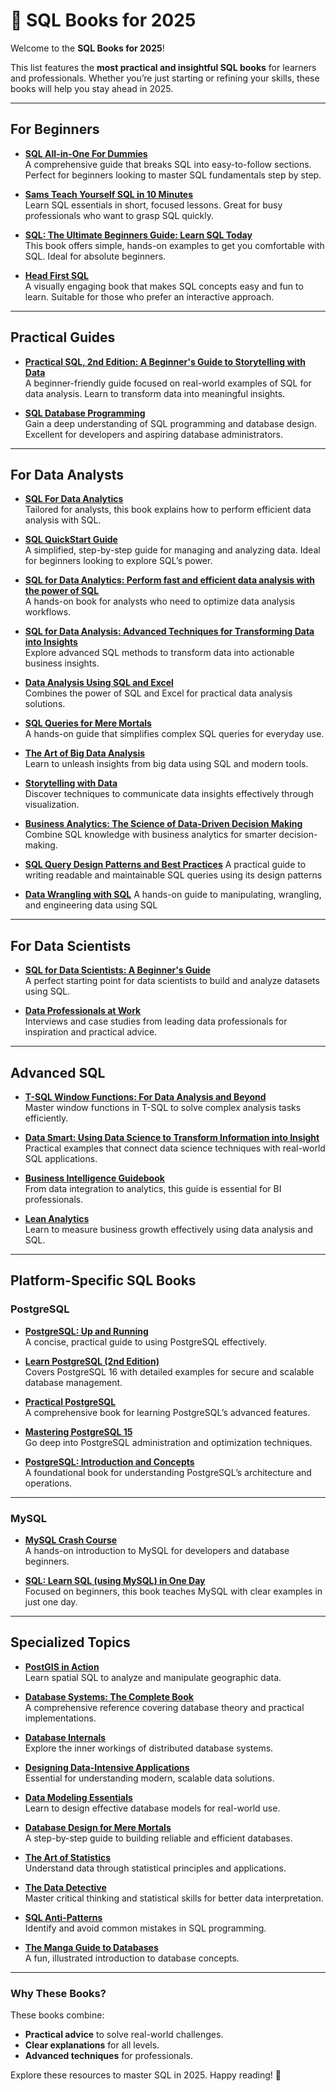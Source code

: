 
# 📖 SQL Books for 2025  

Welcome to the **SQL Books for 2025**!  

This list features the **most practical and insightful SQL books** for learners and professionals. Whether you’re just starting or refining your skills, these books will help you stay ahead in 2025.  

---  

## **For Beginners**  

- **[SQL All-in-One For Dummies](https://amzn.to/4d9a9nT)**  
  A comprehensive guide that breaks SQL into easy-to-follow sections. Perfect for beginners looking to master SQL fundamentals step by step.  

- **[Sams Teach Yourself SQL in 10 Minutes](https://amzn.to/49MaIB3)**  
  Learn SQL essentials in short, focused lessons. Great for busy professionals who want to grasp SQL quickly.  

- **[SQL: The Ultimate Beginners Guide: Learn SQL Today](https://amzn.to/3Uaaw98)**  
  This book offers simple, hands-on examples to get you comfortable with SQL. Ideal for absolute beginners.  

- **[Head First SQL](https://amzn.to/3UvHSQU)**  
  A visually engaging book that makes SQL concepts easy and fun to learn. Suitable for those who prefer an interactive approach.  

---  

## **Practical Guides**  

- **[Practical SQL, 2nd Edition: A Beginner's Guide to Storytelling with Data](https://amzn.to/3wfI51k)**  
  A beginner-friendly guide focused on real-world examples of SQL for data analysis. Learn to transform data into meaningful insights.  

- **[SQL Database Programming](https://amzn.to/3UrvVMa)**  
  Gain a deep understanding of SQL programming and database design. Excellent for developers and aspiring database administrators.  

---  

## **For Data Analysts**  

- **[SQL For Data Analytics](https://amzn.to/3QeDTpC)**  
  Tailored for analysts, this book explains how to perform efficient data analysis with SQL.  

- **[SQL QuickStart Guide](https://amzn.to/3Qg0p1r)**  
  A simplified, step-by-step guide for managing and analyzing data. Ideal for beginners looking to explore SQL’s power.  

- **[SQL for Data Analytics: Perform fast and efficient data analysis with the power of SQL](https://amzn.to/4aYJto8)**  
  A hands-on book for analysts who need to optimize data analysis workflows.  

- **[SQL for Data Analysis: Advanced Techniques for Transforming Data into Insights](https://amzn.to/3vVFtG3)**  
  Explore advanced SQL methods to transform data into actionable business insights.  

- **[Data Analysis Using SQL and Excel](https://amzn.to/3Jw4Xgk)**  
  Combines the power of SQL and Excel for practical data analysis solutions.  

- **[SQL Queries for Mere Mortals](https://amzn.to/3JtQ4uX)**  
  A hands-on guide that simplifies complex SQL queries for everyday use.  

- **[The Art of Big Data Analysis](https://www.amazon.com/ART-BIG-DATA-ANALYSIS-Unleashing-ebook/dp/B0CBWG3J87/)**  
  Learn to unleash insights from big data using SQL and modern tools.  

- **[Storytelling with Data](https://amzn.to/4d6KUCH)**  
  Discover techniques to communicate data insights effectively through visualization.  

- **[Business Analytics: The Science of Data-Driven Decision Making](https://www.amazon.com/Business-Analytics-Science-Data-Driven-Decision-ebook/dp/B075XLZY23/)**  
  Combine SQL knowledge with business analytics for smarter decision-making.

- **[SQL Query Design Patterns and Best Practices](https://www.packtpub.com/en-in/product/sql-query-design-patterns-and-best-practices-9781837630080?utm_source=datasciencevertical&utm_medium=crossposting&utm_campaign=%249.99platformdistribution&utm_id=%249.99platformdistribution&utm_term=%249.99platformdistribution&utm_content=%249.99platformdistribution)**
  A practical guide to writing readable and maintainable SQL queries using its design patterns
   
- **[Data Wrangling with SQL](https://www.packtpub.com/en-in/product/data-wrangling-with-sql-9781837634309?utm_source=datasciencevertical&utm_medium=crossposting&utm_campaign=%249.99platformdistribution&utm_id=%249.99platformdistribution&utm_term=%249.99platformdistribution&utm_content=%249.99platformdistribution)** 
A hands-on guide to manipulating, wrangling, and engineering data using SQL 

---  

## **For Data Scientists**  

- **[SQL for Data Scientists: A Beginner's Guide](https://amzn.to/49OWq2s)**  
  A perfect starting point for data scientists to build and analyze datasets using SQL.  

- **[Data Professionals at Work](https://amzn.to/3Jy2xxu)**  
  Interviews and case studies from leading data professionals for inspiration and practical advice.  

---  

## **Advanced SQL**  

- **[T-SQL Window Functions: For Data Analysis and Beyond](https://amzn.to/3W71mwJ)**  
  Master window functions in T-SQL to solve complex analysis tasks efficiently.  

- **[Data Smart: Using Data Science to Transform Information into Insight](https://amzn.to/3JB9nT3)**  
  Practical examples that connect data science techniques with real-world SQL applications.  

- **[Business Intelligence Guidebook](https://amzn.to/4bcz0VX)**  
  From data integration to analytics, this guide is essential for BI professionals.  

- **[Lean Analytics](https://www.amazon.com/Lean-Analytics-Better-Startup-Faster-ebook/dp/B00AG66LTM)**  
  Learn to measure business growth effectively using data analysis and SQL.  

---  

## **Platform-Specific SQL Books**  

### **PostgreSQL**  

- **[PostgreSQL: Up and Running](https://amzn.to/3Wg0tBP)**  
  A concise, practical guide to using PostgreSQL effectively.  

- **[Learn PostgreSQL (2nd Edition)](https://amzn.to/3UtpQOd)**  
  Covers PostgreSQL 16 with detailed examples for secure and scalable database management.  

- **[Practical PostgreSQL](https://amzn.to/4bc4lZl)**  
  A comprehensive book for learning PostgreSQL’s advanced features.  

- **[Mastering PostgreSQL 15](https://amzn.to/3ybnyfe)**  
  Go deep into PostgreSQL administration and optimization techniques.  

- **[PostgreSQL: Introduction and Concepts](https://amzn.to/44wFhJY)**  
  A foundational book for understanding PostgreSQL’s architecture and operations.  

---

### **MySQL**  

- **[MySQL Crash Course](https://amzn.to/4aPOkbb)**  
  A hands-on introduction to MySQL for developers and database beginners.  

- **[SQL: Learn SQL (using MySQL) in One Day](https://www.amazon.com/SQL-Beginners-Hands-Project-Project/dp/1731039662/)**  
  Focused on beginners, this book teaches MySQL with clear examples in just one day.  

---  

## **Specialized Topics**  

- **[PostGIS in Action](https://amzn.to/49J2oSE)**  
  Learn spatial SQL to analyze and manipulate geographic data.  

- **[Database Systems: The Complete Book](https://amzn.to/3UvgWkp)**  
  A comprehensive reference covering database theory and practical implementations.  

- **[Database Internals](https://amzn.to/3JB9huF)**  
  Explore the inner workings of distributed database systems.  

- **[Designing Data-Intensive Applications](https://amzn.to/3JBkvPK)**  
  Essential for understanding modern, scalable data solutions.  

- **[Data Modeling Essentials](https://amzn.to/3UgEIzt)**  
  Learn to design effective database models for real-world use.  

- **[Database Design for Mere Mortals](https://amzn.to/44j9w7c)**  
  A step-by-step guide to building reliable and efficient databases.  

- **[The Art of Statistics](https://amzn.to/4d5sgLz)**  
  Understand data through statistical principles and applications.  

- **[The Data Detective](https://amzn.to/3JCRpzm)**  
  Master critical thinking and statistical skills for better data interpretation.  

- **[SQL Anti-Patterns](https://www.amazon.com/SQL-Antipatterns-Programming-Pragmatic-Programmers/dp/1934356557/)**  
  Identify and avoid common mistakes in SQL programming.  

- **[The Manga Guide to Databases](https://www.amazon.com/Manga-Guide-Databases-Mana-Takahashi/dp/1593271905/)**  
  A fun, illustrated introduction to database concepts.  

---

### Why These Books?  

These books combine:  

- **Practical advice** to solve real-world challenges.  
- **Clear explanations** for all levels.  
- **Advanced techniques** for professionals.  

Explore these resources to master SQL in 2025. Happy reading! 🚀  
